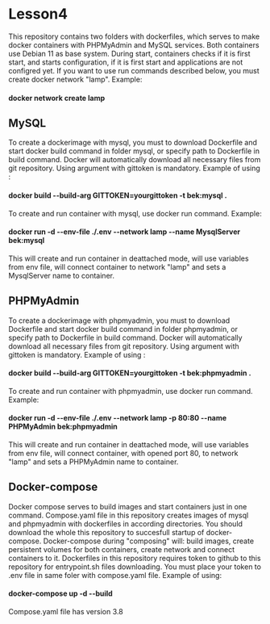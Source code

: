 # Lesson4
 This repository contains two folders with dockerfiles, which serves to make docker containers with PHPMyAdmin and MySQL services. Both containers use Debian 11 as base system. During start, containers checks if it is first start, and starts configuration, if it is first start and applications are not configred yet.
If you want to use run commands described below, you must create docker network "lamp". 
Example:
#### docker network create lamp
  
  
## MySQL
To create a dockerimage  with mysql, you must to download Dockerfile and start docker build command in folder mysql, or specify path to Dockerfile in build command. Docker will automatically download  all necessary files from git repository. Using argument with gittoken is mandatory. Example of using : 
#### docker build --build-arg GITTOKEN=yourgittoken -t bek:mysql .
To create and run container with mysql, use docker run command. Example:
#### docker run -d --env-file ./.env --network lamp --name MysqlServer bek:mysql
This will create and run container in deattached mode, will use variables from env file, will connect container to network "lamp" and sets a MysqlServer  name to container.
## PHPMyAdmin
To create a dockerimage  with phpmyadmin, you must to download Dockerfile and start docker build command in folder phpmyadmin, or specify path to Dockerfile in build command. Docker will automatically download  all necessary files from git repository. Using argument with gittoken is mandatory. Example of using : 
#### docker build --build-arg GITTOKEN=yourgittoken -t bek:phpmyadmin .
To create and run container with phpmyadmin, use docker run command. Example:
#### docker run -d --env-file ./.env --network lamp -p 80:80 --name PHPMyAdmin bek:phpmyadmin
This will create and run container in deattached mode, will use variables from env file, will connect container, with opened port 80, to network "lamp" and sets a PHPMyAdmin  name to container.
## Docker-compose
Docker compose serves to build images and start containers just in one command. Compose.yaml file in this repository creates images of mysql and phpmyadmin with dockerfiles in according directories. You should download the whole this repository to succesfull startup of docker-compose. Docker-compose during "composing" will: build images, create persistent volumes for both containers, create network and connect containers to it. Dockerfiles in this repository requires token to github to this repository for entrypoint.sh files downloading. You must place your token to .env file in same foler with compose.yaml file. Example of using:
#### docker-compose up -d --build

Compose.yaml file has version 3.8 
